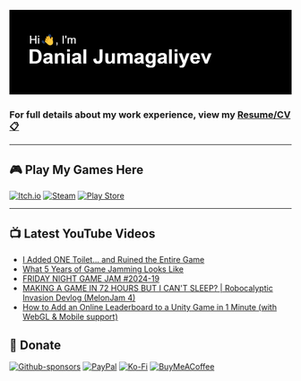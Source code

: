 [![Hi 👋, I'm Danial Jumagaliyev](header.png)](https://www.danqzq.games)

### For full details about my work experience, view my [Resume/CV 📋](https://www.danqzq.games/ResumeDanialJumagaliyev.pdf)

---

## 🎮 Play My Games Here

[![Itch.io](https://img.shields.io/badge/Itch-%23FF0B34.svg?style=for-the-badge&logo=Itch.io&logoColor=white)](https://danqzq.itch.io/) 
[![Steam](https://img.shields.io/badge/steam-%23000000.svg?style=for-the-badge&logo=steam&logoColor=white)](https://store.steampowered.com/search/?publisher=Danial%20Jumagaliyev) 
[![Play Store](https://img.shields.io/badge/Google_Play-414141?style=for-the-badge&logo=google-play&logoColor=white)](https://play.google.com/store/apps/developer?id=Team+Melon+Mobile)

---

## 📺 Latest YouTube Videos
<!-- BLOG-POST-LIST:START -->
- [I Added ONE Toilet… and Ruined the Entire Game](https://www.youtube.com/shorts/6RPohIEJUiI)
- [What 5 Years of Game Jamming Looks Like](https://www.youtube.com/watch?v=rRfoGTGvoWg)
- [FRIDAY NIGHT GAME JAM #2024-19](https://www.youtube.com/watch?v=nSBUYsxFzK0)
- [MAKING A GAME IN 72 HOURS BUT I CAN&#39;T SLEEP? | Robocalyptic Invasion Devlog &lpar;MelonJam 4&rpar;](https://www.youtube.com/watch?v=3jjP1lm7M8I)
- [How to Add an Online Leaderboard to a Unity Game in 1 Minute &lpar;with WebGL &amp; Mobile support&rpar;](https://www.youtube.com/watch?v=v0aWwSkC-4o)
<!-- BLOG-POST-LIST:END -->

## 💌 Donate
[![Github-sponsors](https://img.shields.io/badge/sponsor-30363D?style=for-the-badge&logo=GitHub-Sponsors&logoColor=#EA4AAA)](https://github.com/sponsors/danqzq) 
[![PayPal](https://img.shields.io/badge/PayPal-00457C?style=for-the-badge&logo=paypal&logoColor=white)](https://paypal.me/danqzq) 
[![Ko-Fi](https://img.shields.io/badge/Ko--fi-F16061?style=for-the-badge&logo=ko-fi&logoColor=white)](https://ko-fi.com/danqzq) 
[![BuyMeACoffee](https://img.shields.io/badge/Buy%20Me%20a%20Coffee-ffdd00?style=for-the-badge&logo=buy-me-a-coffee&logoColor=black)](https://www.buymeacoffee.com/danqzq)
